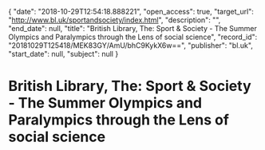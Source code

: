 {
  "date": "2018-10-29T12:54:18.888221", 
  "open_access": true, 
  "target_url": "http://www.bl.uk/sportandsociety/index.html", 
  "description": "", 
  "end_date": null, 
  "title": "British Library, The: Sport & Society - The Summer Olympics and Paralympics through the Lens of social science", 
  "record_id": "20181029T125418/MEK83GY/AmU/bhC9KykX6w==", 
  "publisher": "bl.uk", 
  "start_date": null, 
  "subject": null
}

# British Library, The: Sport & Society - The Summer Olympics and Paralympics through the Lens of social science


